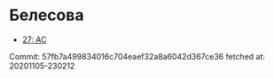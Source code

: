 # Белесова
- [27: AC](27.md)

Commit: 57fb7a499834016c704eaef32a8a6042d367ce36
 fetched at: 20201105-230212
